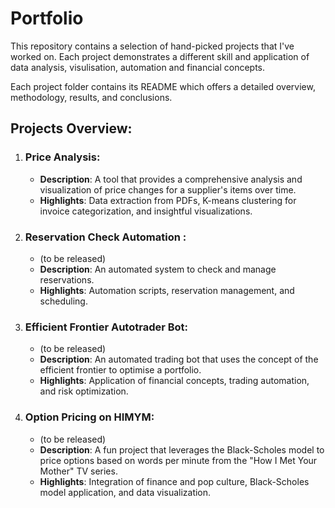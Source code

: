 # Portfolio

This repository contains a selection of hand-picked projects that I've worked on. Each project demonstrates a different skill and application of data analysis, visulisation, automation and financial concepts.

Each project folder contains its README which offers a detailed overview, methodology, results, and conclusions. 
## Projects Overview:

1. ### **Price Analysis**:
    - **Description**: A tool that provides a comprehensive analysis and visualization of price changes for a supplier's items over time.
    - **Highlights**: Data extraction from PDFs, K-means clustering for invoice categorization, and insightful visualizations.

2. ### **Reservation Check Automation** : 
    - (to be released)
    - **Description**: An automated system to check and manage reservations.
    - **Highlights**: Automation scripts, reservation management, and scheduling.


3. ### **Efficient Frontier Autotrader Bot**:
    - (to be released)
    - **Description**: An automated trading bot that uses the concept of the efficient frontier to optimise a portfolio.
    - **Highlights**: Application of financial concepts, trading automation, and risk optimization.


4. ### **Option Pricing on HIMYM**:
    - (to be released)
    - **Description**: A fun project that leverages the Black-Scholes model to price options based on words per minute from the "How I Met Your Mother" TV series.
    - **Highlights**: Integration of finance and pop culture, Black-Scholes model application, and data visualization.
    



